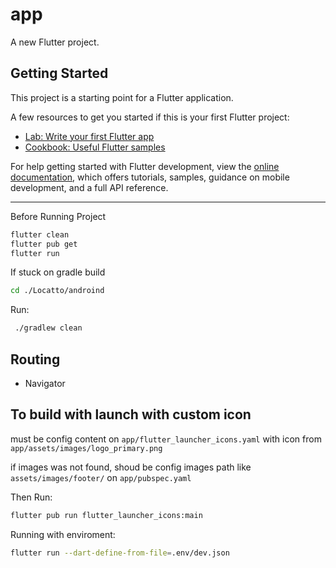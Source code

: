 # app

A new Flutter project.

## Getting Started

This project is a starting point for a Flutter application.

A few resources to get you started if this is your first Flutter project:

- [Lab: Write your first Flutter app](https://docs.flutter.dev/get-started/codelab)
- [Cookbook: Useful Flutter samples](https://docs.flutter.dev/cookbook)

For help getting started with Flutter development, view the
[online documentation](https://docs.flutter.dev/), which offers tutorials,
samples, guidance on mobile development, and a full API reference.

---

Before Running Project 

```bash
flutter clean
flutter pub get
flutter run
```


If stuck on gradle build

```bash
cd ./Locatto/androind
```

Run:
```bash
 ./gradlew clean
```

## Routing

- Navigator

## To build with launch with custom icon 

must be config content on `app/flutter_launcher_icons.yaml` with icon from `app/assets/images/logo_primary.png`


if images was not found, shoud be config images path like `assets/images/footer/` on  `app/pubspec.yaml`


Then Run:
```bash
flutter pub run flutter_launcher_icons:main
```

Running with enviroment:
```bash
flutter run --dart-define-from-file=.env/dev.json   
```